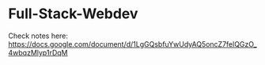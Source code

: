 # Full-Stack-Webdev

Check notes here:
<br>
https://docs.google.com/document/d/1LgGQsbfuYwUdyAQ5oncZ7felQGzO_4wbqzMlyp1rDqM
